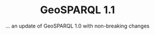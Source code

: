 ---
layout: standardpage
title: GeoSPARQL 1.1
subtitle: "... an update of GeoSPARQL 1.0 with non-breaking changes"
identifier: geosparql11
permalink: /geosparql11/
---